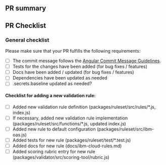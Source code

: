 ## PR summary
<!-- please include a brief summary of the changes in this PR -->


## PR Checklist

### General checklist
Please make sure that your PR fulfills the following requirements:  
- [ ] The commit message follows the [Angular Commit Message Guidelines](https://github.com/angular/angular/blob/master/CONTRIBUTING.md#-commit-message-guidelines).
- [ ] Tests for the changes have been added (for bug fixes / features)
- [ ] Docs have been added / updated (for bug fixes / features)
- [ ] Dependencies have been updated as needed
- [ ] .secrets.baseline updated as needed?

#### Checklist for adding a new validation rule:
- [ ] Added new validation rule definition (packages/ruleset/src/rules/*.js, index.js)
- [ ] If necessary, added new validation rule implementation (packages/ruleset/src/functions/*.js, updated index.js)
- [ ] Added new rule to default configuration (packages/ruleset/src/ibm-oas.js)
- [ ] Added tests for new rule (packages/ruleset/test/*.test.js)
- [ ] Added docs for new rule (docs/ibm-cloud-rules.md)
- [ ] Added scoring rubric entry for new rule (packages/validator/src/scoring-tool/rubric.js)
